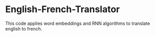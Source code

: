 # English-French-Translator
This code applies word embeddings and RNN algorithms to translate english to french.
